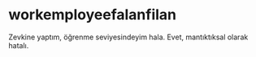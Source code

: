 # workemployeefalanfilan

Zevkine yaptım, öğrenme seviyesindeyim hala.
Evet, mantıktıksal olarak hatalı.
